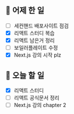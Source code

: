## 🐣 어제 한 일

- [ ] 세컨핸드 배포사이트 점검
- [x] 리액트 스터디 복습
- [x] 리액트 남은거 정리
- [ ] 보일러플레이트 수정
- [x] Next.js 강의 시작 plz

## 🐤 오늘 할 일

- [x] 리액트 스터디
- [ ] 리액트 공식문서 정리
- [ ] Next.js 강의 chapter 2
